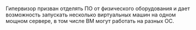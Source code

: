 Гипервизор призван отделять ПО от физического оборудования и дает возможность запускать несколько виртуальных машин на одном мощном сервере, в том числе ВМ могут работать на разных ОС.
